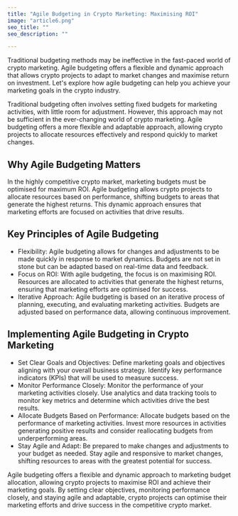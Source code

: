 ```yaml
---
title: "Agile Budgeting in Crypto Marketing: Maximising ROI"
image: "article6.png"
seo_title: ""
seo_description: ""

---
```


Traditional budgeting methods may be ineffective in the fast-paced world of crypto marketing. Agile budgeting offers a flexible and dynamic approach that allows crypto projects to adapt to market changes and maximise return on investment. Let's explore how agile budgeting can help you achieve your marketing goals in the crypto industry.

Traditional budgeting often involves setting fixed budgets for marketing activities, with little room for adjustment. However, this approach may not be sufficient in the ever-changing world of crypto marketing. Agile budgeting offers a more flexible and adaptable approach, allowing crypto projects to allocate resources effectively and respond quickly to market changes.

## **Why Agile Budgeting Matters**

In the highly competitive crypto market, marketing budgets must be optimised for maximum ROI. Agile budgeting allows crypto projects to allocate resources based on performance, shifting budgets to areas that generate the highest returns. This dynamic approach ensures that marketing efforts are focused on activities that drive results.

## **Key Principles of Agile Budgeting**

*   Flexibility: Agile budgeting allows for changes and adjustments to be made quickly in response to market dynamics. Budgets are not set in stone but can be adapted based on real-time data and feedback.
*   Focus on ROI: With agile budgeting, the focus is on maximising ROI. Resources are allocated to activities that generate the highest returns, ensuring that marketing efforts are optimised for success.    
*   Iterative Approach: Agile budgeting is based on an iterative process of planning, executing, and evaluating marketing activities. Budgets are adjusted based on performance data, allowing continuous improvement.


## **Implementing Agile Budgeting in Crypto Marketing**

*   Set Clear Goals and Objectives: Define marketing goals and objectives aligning with your overall business strategy. Identify key performance indicators (KPIs) that will be used to measure success.
*   Monitor Performance Closely: Monitor the performance of your marketing activities closely. Use analytics and data tracking tools to monitor key metrics and determine which activities drive the best results.
*   Allocate Budgets Based on Performance: Allocate budgets based on the performance of marketing activities. Invest more resources in activities generating positive results and consider reallocating budgets from underperforming areas.
*   Stay Agile and Adapt: Be prepared to make changes and adjustments to your budget as needed. Stay agile and responsive to market changes, shifting resources to areas with the greatest potential for success.

Agile budgeting offers a flexible and dynamic approach to marketing budget allocation, allowing crypto projects to maximise ROI and achieve their marketing goals. By setting clear objectives, monitoring performance closely, and staying agile and adaptable, crypto projects can optimise their marketing efforts and drive success in the competitive crypto market.